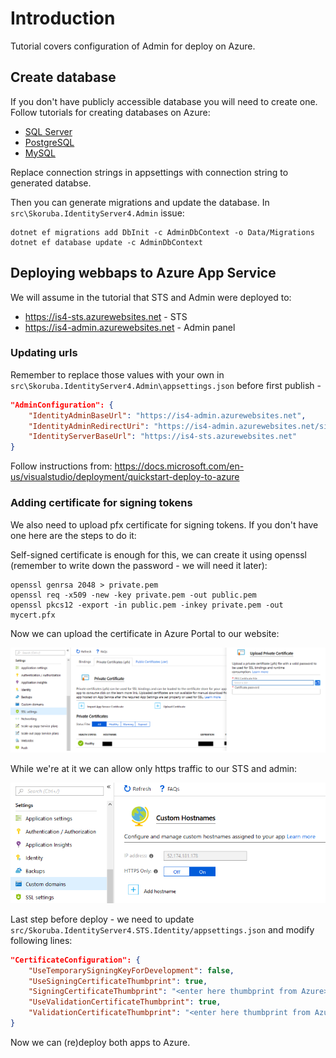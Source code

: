 # Introduction

Tutorial covers configuration of Admin for deploy on Azure.


## Create database

If you don't have publicly accessible database you will need to create one. Follow tutorials for creating databases on Azure:

- [SQL Server](https://docs.microsoft.com/en-us/azure/sql-database/sql-database-get-started-portal)
- [PostgreSQL](https://docs.microsoft.com/en-us/azure/postgresql/quickstart-create-server-database-portal)
- [MySQL](https://docs.microsoft.com/en-us/azure/mysql/quickstart-create-mysql-server-database-using-azure-portal)

Replace connection strings in appsettings with connection string to generated databse.

Then you can generate migrations and update the database. In `src\Skoruba.IdentityServer4.Admin` issue:

```
dotnet ef migrations add DbInit -c AdminDbContext -o Data/Migrations
dotnet ef database update -c AdminDbContext
```

## Deploying webbaps to Azure App Service

We will assume in the tutorial that STS and Admin were deployed to:

- https://is4-sts.azurewebsites.net - STS
- https://is4-admin.azurewebsites.net - Admin panel


### Updating urls

Remember to replace those values with your own in `src\Skoruba.IdentityServer4.Admin\appsettings.json` before first publish -

```json
"AdminConfiguration": {
	"IdentityAdminBaseUrl": "https://is4-admin.azurewebsites.net",
	"IdentityAdminRedirectUri": "https://is4-admin.azurewebsites.net/signin-oidc",
	"IdentityServerBaseUrl": "https://is4-sts.azurewebsites.net"
}
```

Follow instructions from: https://docs.microsoft.com/en-us/visualstudio/deployment/quickstart-deploy-to-azure


### Adding certificate for signing tokens

We also need to upload pfx certificate for signing tokens. If you don't have one here are the steps to do it:

Self-signed certificate is enough for this, we can create it using openssl (remember to write down the password - we will need it later):

```
openssl genrsa 2048 > private.pem
openssl req -x509 -new -key private.pem -out public.pem
openssl pkcs12 -export -in public.pem -inkey private.pem -out mycert.pfx
```


Now we can upload the certificate in Azure Portal to our website:

![Where to upload](Images/certificate_upload.PNG)

While we're at it we can allow only https traffic to our STS and admin:

![Always https](Images/https_always.PNG)

Last step before deploy - we need to update `src/Skoruba.IdentityServer4.STS.Identity/appsettings.json` and modify following lines:

```json
"CertificateConfiguration": {
    "UseTemporarySigningKeyForDevelopment": false,
    "UseSigningCertificateThumbprint": true,
    "SigningCertificateThumbprint": "<enter here thumbprint from Azure>",
    "UseValidationCertificateThumbprint": true,
    "ValidationCertificateThumbprint": "<enter here thumbprint from Azure>"
}
```

Now we can (re)deploy both apps to Azure.
